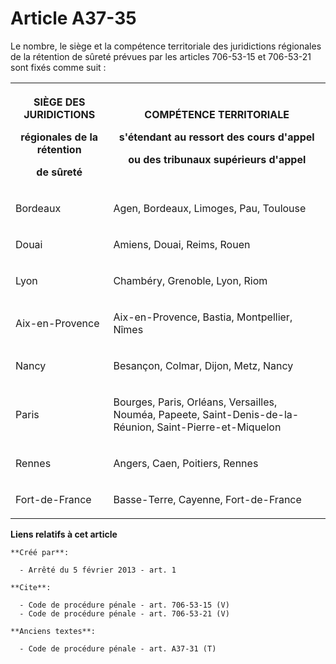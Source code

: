 # Article A37-35

Le nombre, le siège et la compétence territoriale des juridictions régionales de la rétention de sûreté prévues par les
articles 706-53-15 et 706-53-21 sont fixés comme suit : 

<table>
  <tbody>
    <tr>
      <th>

SIÈGE DES JURIDICTIONS 

régionales de la rétention 

de sûreté 

</th>
      <th>

COMPÉTENCE TERRITORIALE 

s'étendant au ressort des cours d'appel 

ou des tribunaux supérieurs d'appel 

</th>
    </tr>
    <tr>
      <td align="left">

Bordeaux 

</td>
      <td align="left">

Agen, Bordeaux, Limoges, Pau, Toulouse 

</td>
    </tr>
    <tr>
      <td align="left">

Douai 

</td>
      <td align="left">

Amiens, Douai, Reims, Rouen 

</td>
    </tr>
    <tr>
      <td align="left">

Lyon 

</td>
      <td align="left">

Chambéry, Grenoble, Lyon, Riom 

</td>
    </tr>
    <tr>
      <td align="left">

Aix-en-Provence 

</td>
      <td align="left">

Aix-en-Provence, Bastia, Montpellier, Nîmes 

</td>
    </tr>
    <tr>
      <td align="left">

Nancy 

</td>
      <td align="left">

Besançon, Colmar, Dijon, Metz, Nancy 

</td>
    </tr>
    <tr>
      <td align="left">

Paris 

</td>
      <td align="left">

Bourges, Paris, Orléans, Versailles, Nouméa, Papeete, Saint-Denis-de-la-Réunion, Saint-Pierre-et-Miquelon 

</td>
    </tr>
    <tr>
      <td align="left">

Rennes 

</td>
      <td align="left">

Angers, Caen, Poitiers, Rennes 

</td>
    </tr>
    <tr>
      <td align="left">

Fort-de-France 

</td>
      <td align="left">

Basse-Terre, Cayenne, Fort-de-France

</td>
    </tr>
  </tbody>
</table>

**Liens relatifs à cet article**

	**Créé par**:

	  - Arrêté du 5 février 2013 - art. 1

	**Cite**:

	  - Code de procédure pénale - art. 706-53-15 (V)
	  - Code de procédure pénale - art. 706-53-21 (V)

	**Anciens textes**:

	  - Code de procédure pénale - art. A37-31 (T)
